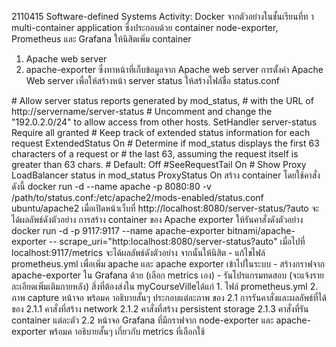 2110415 Software-defined Systems
Activity: Docker
จากตัวอย่างในชั้นเรียนที่ท า multi-container application ซึ่งประกอบด้วย container node-exporter, Prometheus
และ Grafana ให้นิสิตเพิ่ม container
1) Apache web server
2) apache-exporter ซึ่งทาหน้าที่เก็บข้อมูลจาก Apache web server
การตั้งค่า Apache Web server เพื่อให้สร้างหน้า server status
ให้สร้างไฟล์ชื่อ status.conf
<IfModule mod_status.c>
# Allow server status reports generated by mod_status,
# with the URL of http://servername/server-status
# Uncomment and change the "192.0.2.0/24" to allow access from other hosts.
<Location /server-status>
SetHandler server-status
<RequireAll>
Require all granted
</RequireAll>
</Location>
# Keep track of extended status information for each request
ExtendedStatus On
# Determine if mod_status displays the first 63 characters of a request or
# the last 63, assuming the request itself is greater than 63 chars.
# Default: Off
#SeeRequestTail On
<IfModule mod_proxy.c>
# Show Proxy LoadBalancer status in mod_status
ProxyStatus On
</IfModule>
</IfModule>
สร้าง container โดยใช้คาสั่งดังนี้
docker run -d --name apache -p 8080:80 -v /path/to/status.conf:/etc/apache2/mods-enabled/status.conf
ubuntu/apache2
เมื่อเปิดหน้าเว็บที่ http://localhost:8080/server-status/?auto จะได้ผลลัพธ์ดังตัวอย่าง
การสร้าง container ของ Apache exporter ให้รันคาสั่งดังตัวอย่าง
docker run -d -p 9117:9117 --name apache-exporter bitnami/apache-exporter --
scrape_uri="http:localhost:8080/server-status?auto"
เมื่อไปที่ localhost:9117/metrics จะได้ผลลัพธ์ดังตัวอย่าง
จากนั้นให้นิสิต
- แก้ไขไฟล์ prometheus.yml เพื่อเพิ่ม apache และ apache exporter เข้าไปในระบบ
- สร้างกราฟจาก apache-exporter ใน Grafana ด้วย (เลือก metrics เอง)
- รันโปรแกรมทดสอบ (จะแจ้งรายละเอียดเพิ่มเติมภายหลัง)
สิ่งที่ต้องส่งใน myCourseVilleได้แก่
1. ไฟล์ prometheus.yml
2. ภาพ capture หน้าจอ พร้อมค าอธิบายสั้นๆ ประกอบแต่ละภาพ ของ
2.1 การรันคาสั่งและผลลัพธ์ที่ได้ของ
2.1.1 คาสั่งที่สร้าง network
2.1.2 คาสั่งที่สร้าง persistent storage
2.1.3 คาสั่งที่รัน container แต่ละตัว
2.2 หน้าจอ Grafana ที่มีกราฟจาก node-exporter และ apache-exporter พร้อมค าอธิบายสั้นๆ เกี่ยวกับ metrics ที่เลือกใช้